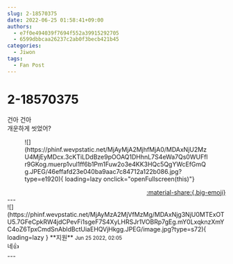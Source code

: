 ```yaml
---
slug: 2-18570375
date: 2022-06-25 01:58:41+09:00
authors:
  - e7f0e494039f7694f552a39915292705
  - 6599dbbcaa26237c2ab0f3becb421b45
categories:
  - Jiwon
tags:
  - Fan Post
---
```


# 2-18570375

<div class="post-container" markdown="1">
<div class="content-container md-sidebar__scrollwrap" markdown="1">

건아 건아<br>개운하게 씻었어?
<figure markdown="1">
![](https://phinf.wevpstatic.net/MjAyMjA2MjhfMjA0/MDAxNjU2MzU4MjEyMDcx.3cKTiLDdBze9pOOAQ1DHhnL7S4eWa7Qs0WUFflr9GKog.muerp1vul1ff6b1Pm1Fuw2o3e4KK3HQc5QgYWcEfGmQg.JPEG/46effafd23e040ba9aac7c84712a122b086.jpg?type=e1920){ loading=lazy onclick="openFullscreen(this)"}
</figure>


</div>
</div>

<div style="text-align: right;" markdown="1">
<a href="https://weverse.io/fromis9/fanpost/2-18570375" style="text-align: right;">:material-share:{.big-emoji}</a>
</div>
---

<div class="comments-container md-sidebar__scrollwrap" markdown="1">
<div class="comment" markdown="1">
<div class='id-container' markdown="1">
![](https://phinf.wevpstatic.net/MjAyMzA2MjVfMzMg/MDAxNjg3NjU0MTExOTU5.7GFeCpkRW4jdCPevFi1sgeF7S4XyLHRSJr1VOBRp7gEg.mY0LxqknzXmYC4oZ6TpxCmdSnAbldBctUiaEHQVjHkgg.JPEG/image.jpg?type=s72){ loading=lazy }
**<span class="artist">지원</span>** <small>Jun 25 2022, 02:05</small><br>
</div>
<div class='comment-body' markdown="1">
네👍
</div>
</div>
</div>
---

